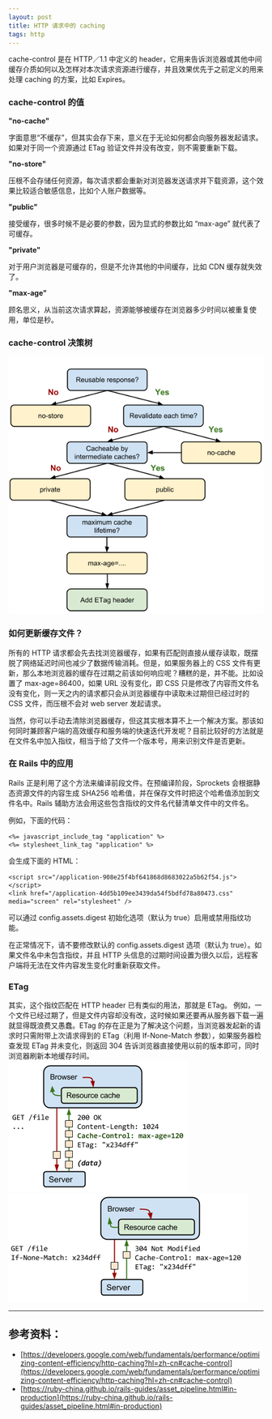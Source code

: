 ```yaml
---
layout: post
title: HTTP 请求中的 caching
tags: http
---
```


cache-control 是在 HTTP／1.1 中定义的 header，它用来告诉浏览器或其他中间缓存介质如何以及怎样对本次请求资源进行缓存，并且效果优先于之前定义的用来处理 caching 的方案，比如 Expires。

### cache-control 的值

**"no-cache"** 

字面意思“不缓存”，但其实会存下来，意义在于无论如何都会向服务器发起请求。如果对于同一个资源通过 ETag 验证文件并没有改变，则不需要重新下载。

**"no-store"**

压根不会存储任何资源，每次请求都会重新对浏览器发送请求并下载资源，这个效果比较适合敏感信息，比如个人账户数据等。

**"public"**

接受缓存，很多时候不是必要的参数，因为显式的参数比如 “max-age” 就代表了可缓存。

**"private"**

对于用户浏览器是可缓存的，但是不允许其他的中间缓存，比如 CDN 缓存就失效了。

**"max-age"**

顾名思义，从当前这次请求算起，资源能够被缓存在浏览器多少时间以被重复使用，单位是秒。

### cache-control 决策树
![http-decision-tree](/assets/img/posts/2018/http-cache/http-cache-decision-tree.png "decision tree")

### 如何更新缓存文件？

所有的 HTTP 请求都会先去找浏览器缓存，如果有匹配则直接从缓存读取，既摆脱了网络延迟时间也减少了数据传输消耗。但是，如果服务器上的 CSS 文件有更新，那么本地浏览器的缓存在过期之前该如何响应呢？糟糕的是，并不能。比如设置了 max-age=86400，如果 URL 没有变化，即 CSS 只是修改了内容而文件名没有变化，则一天之内的请求都只会从浏览器缓存中读取未过期但已经过时的 CSS 文件，而压根不会对 web server 发起请求。

当然，你可以手动去清除浏览器缓存，但这其实根本算不上一个解决方案。那该如何同时兼顾客户端的高效缓存和服务端的快速迭代开发呢？目前比较好的方法就是在文件名中加入指纹，相当于给了文件一个版本号，用来识别文件是否更新。

### 在 Rails 中的应用

Rails 正是利用了这个方法来编译前段文件。在预编译阶段，Sprockets 会根据静态资源文件的内容生成 SHA256 哈希值，并在保存文件时把这个哈希值添加到文件名中。Rails 辅助方法会用这些包含指纹的文件名代替清单文件中的文件名。

例如，下面的代码：

```
<%= javascript_include_tag "application" %>
<%= stylesheet_link_tag "application" %>
```

会生成下面的 HTML：

```
<script src="/application-908e25f4bf641868d8683022a5b62f54.js"></script>
<link href="/application-4dd5b109ee3439da54f5bdfd78a80473.css" media="screen" rel="stylesheet" />
```

可以通过 config.assets.digest 初始化选项（默认为 true）启用或禁用指纹功能。

在正常情况下，请不要修改默认的 config.assets.digest 选项（默认为 true）。如果文件名中未包含指纹，并且 HTTP 头信息的过期时间设置为很久以后，远程客户端将无法在文件内容发生变化时重新获取文件。

### ETag

其实，这个指纹匹配在 HTTP header 已有类似的用法，那就是 ETag。
例如，一个文件已经过期了，但是文件内容却没有改，这时候如果还要再从服务器下载一遍就显得既浪费又愚蠢。ETag 的存在正是为了解决这个问题，当浏览器发起新的请求时只需附带上次请求得到的 ETag（利用 If-None-Match 参数），如果服务器检查发现 ETag 并未变化，则返回 304 告诉浏览器直接使用以前的版本即可，同时浏览器刷新本地缓存时间。
![http-control-highlight](/assets/img/posts/2018/http-cache/http-cache-control-highlight.png "http request")
![http-control](/assets/img/posts/2018/http-cache/http-cache-control.png "cache request")

---

## 参考资料：

* [https://developers.google.com/web/fundamentals/performance/optimizing-content-efficiency/http-caching?hl=zh-cn#cache-control](https://developers.google.com/web/fundamentals/performance/optimizing-content-efficiency/http-caching?hl=zh-cn#cache-control)
* [https://ruby-china.github.io/rails-guides/asset_pipeline.html#in-production](https://ruby-china.github.io/rails-guides/asset_pipeline.html#in-production)